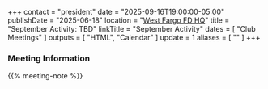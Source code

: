 +++
contact = "president"
date = "2025-09-16T19:00:00-05:00"
publishDate = "2025-06-18"
location = "[West Fargo FD HQ](/places/west-fargo-fire-department-headquarters/)"
title = "September Activity: TBD"
linkTitle = "September Activity"
dates = [ "Club Meetings" ]
outputs = [ "HTML", "Calendar" ]
update = 1
aliases = [ "" ]
+++
### Meeting Information

{{% meeting-note %}}
